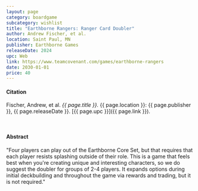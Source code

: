 ```yaml
---
layout: page
category: boardgame
subcategory: wishlist
title: "Earthborne Rangers: Ranger Card Doubler"
author: Andrew Fischer, et al.
location: Saint Paul, MN
publisher: Earthborne Games
releaseDate: 2024
upc: Web
link: https://www.teamcovenant.com/games/earthborne-rangers
date: 2030-01-01
price: 40
---
```


#### Citation

Fischer, Andrew, et al. *{{ page.title }}.* {{ page.location }}: {{ page.publisher }}, {{ page.releaseDate }}. [{{ page.upc }}]({{ page.link }}).

<br>


#### Abstract

"Four players can play out of the Earthborne Core Set, but that requires that each player resists splashing outside of their role. This is a game that feels best when you're creating unique and interesting characters, so we do suggest the doubler for groups of 2-4 players. It expands options during initial deckbuilding and throughout the game via rewards and trading, but it is not required."
